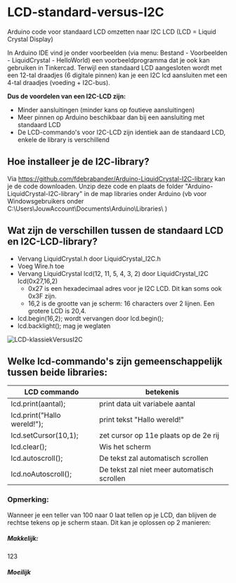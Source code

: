 # LCD-standard-versus-I2C
Arduino code voor standaard LCD omzetten naar I2C LCD
(LCD = Liquid Crystal Display)

In Arduino IDE vind je onder voorbeelden (via menu: Bestand - Voorbeelden - LiquidCrystal - HelloWorld) een voorbeeldprogramma dat je ook kan gebruiken in Tinkercad.
Terwijl een standaard LCD aangesloten wordt met een 12-tal draadjes (6 digitale pinnen) kan je een I2C lcd aansluiten met een 4-tal draadjes (voeding + I2C-bus).

**Dus de voordelen van een I2C-LCD zijn:**
* Minder aansluitingen (minder kans op foutieve aansluitingen)
* Meer pinnen op Arduino beschikbaar dan bij een aansluiting met standaard LCD
* De LCD-commando's voor I2C-LCD zijn identiek aan de standaard LCD, enkele de library is verschillend


## Hoe installeer je de I2C-library?
Via https://github.com/fdebrabander/Arduino-LiquidCrystal-I2C-library kan je de code downloaden.
Unzip deze code en plaats de folder "Arduino-LiquidCrystal-I2C-library" in de map libraries onder Arduino
(vb voor Windowsgebruikers onder C:\Users\JouwAccount\Documents\Arduino\Libraries\ )

## Wat zijn de verschillen tussen de standaard LCD en I2C-LCD-library?
* Vervang LiquidCrystal.h door LiquidCrystal_I2C.h
* Voeg Wire.h toe
* Vervang LiquidCrystal lcd(12, 11, 5, 4, 3, 2) door LiquidCrystal_I2C lcd(0x27,16,2)
  * 0x27 is een hexadecimaal adres voor je I2C LCD.  Dit kan soms ook 0x3F zijn.
  * 16,2 is de grootte van je scherm: 16 characters over 2 lijnen.  Een grotere LCD is 20,4.
* lcd.begin(16,2); wordt vervangen door lcd.begin(); 
* lcd.backlight();  mag je weglaten

![LCD-klassiekVersusI2C](https://user-images.githubusercontent.com/83965286/117681063-04566d00-b1b2-11eb-9f3c-deb9e1d0283f.PNG)

## Welke lcd-commando's zijn gemeenschappelijk tussen beide libraries:
LCD commando | betekenis
------------ | ---------
lcd.print(aantal);  | print data uit variabele aantal
lcd.print("Hallo wereld!"); | print tekst "Hallo wereld!"
lcd.setCursor(10,1); | zet cursor op 11e plaats op de 2e rij
lcd.clear(); | Wis het scherm
lcd.autoscroll(); | De tekst zal automatisch scrollen
lcd.noAutoscroll(); | De tekst zal niet meer automatisch scrollen

### Opmerking:
Wanneer je een teller van 100 naar 0 laat tellen op je LCD, dan blijven de rechtse tekens op je scherm staan. 
Dit kan je oplossen op 2 manieren:
##### Makkelijk:
123

##### Moeilijk

